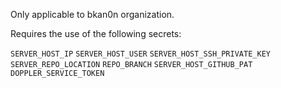 Only applicable to bkan0n organization.

Requires the use of the following secrets:

`SERVER_HOST_IP`
`SERVER_HOST_USER`
`SERVER_HOST_SSH_PRIVATE_KEY`
`SERVER_REPO_LOCATION`
`REPO_BRANCH`
`SERVER_HOST_GITHUB_PAT`
`DOPPLER_SERVICE_TOKEN`
